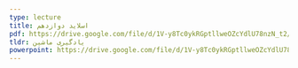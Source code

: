 ```yaml
---
type: lecture
title: اسلاید دوازدهم
pdf: https://drive.google.com/file/d/1V-y8Tc0ykRGptllweOZcYdlU78nzN_t2/view?usp=sharing
tldr: یادگیری ماشین
powerpoint: https://drive.google.com/file/d/1V-y8Tc0ykRGptllweOZcYdlU78nzN_t2/view?usp=sharing
---
```


